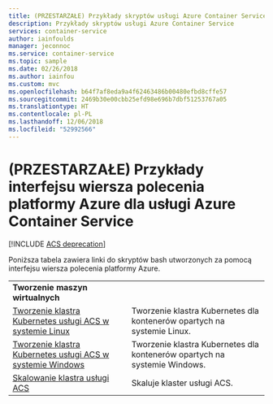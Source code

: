 ```yaml
---
title: (PRZESTARZAŁE) Przykłady skryptów usługi Azure Container Service
description: Przykłady skryptów usługi Azure Container Service
services: container-service
author: iainfoulds
manager: jeconnoc
ms.service: container-service
ms.topic: sample
ms.date: 02/26/2018
ms.author: iainfou
ms.custom: mvc
ms.openlocfilehash: b64f7af8eda9a4f62463486b00480efbd8cffe57
ms.sourcegitcommit: 2469b30e00cbb25efd98e696b7dbf51253767a05
ms.translationtype: HT
ms.contentlocale: pl-PL
ms.lasthandoff: 12/06/2018
ms.locfileid: "52992566"
---
```

# <a name="deprecated-azure-cli-samples-for-azure-container-service"></a>(PRZESTARZAŁE) Przykłady interfejsu wiersza polecenia platformy Azure dla usługi Azure Container Service

[!INCLUDE [ACS deprecation](../../../includes/container-service-kubernetes-deprecation.md)]

Poniższa tabela zawiera linki do skryptów bash utworzonych za pomocą interfejsu wiersza polecenia platformy Azure.

| | |
|---|---|
|**Tworzenie maszyn wirtualnych**||
| [Tworzenie klastra Kubernetes usługi ACS w systemie Linux](./scripts/container-service-cli-deploy-k8s-linux.md?toc=%2fcli%2fazure%2ftoc.json) | Tworzenie klastra Kubernetes dla kontenerów opartych na systemie Linux. |
| [Tworzenie klastra Kubernetes usługi ACS w systemie Windows](./scripts/container-service-cli-deploy-k8s-windows.md?toc=%2fcli%2fazure%2ftoc.json) | Tworzenie klastra Kubernetes dla kontenerów opartych na systemie Windows. |
| [Skalowanie klastra usługi ACS](./scripts/container-service-cli-scale-cluster.md?toc=%2fcli%2fazure%2ftoc.json) | Skaluje klaster usługi ACS. |
